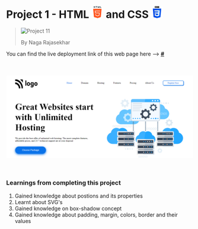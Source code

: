 # Project 1 - HTML ![HTML Logo](./HTML_logo.png) and CSS ![CSS logo](./CSS_logo.png)

> <img src="https://camo.githubusercontent.com/679c7318c9b3f2d8602ae163fdd06e8997cc3f6bcdc6ad37ca7418eb877c864a/68747470733a2f2f696d672e736869656c64732e696f2f62616467652f50726f6a6563742d31312d627269676874677265656e" alt="Project 11" data-canonical-src="https://img.shields.io/badge/Project-11-brightgreen" style="max-width: 100%;">
>
> By Naga Rajasekhar

You can find the live deployment link of this web page here --> **[#](#)**
<br/>
<br/>
<br/>
<br/>
![Preview](./preview_11.png)

<br/>

### Learnings from completing this project

1. Gained knowledge about postions and its properties<br/>
2. Learnt about SVG's
3. Gained knowledge on box-shadow concept
4. Gained knowledge about padding, margin, colors, border and their values

